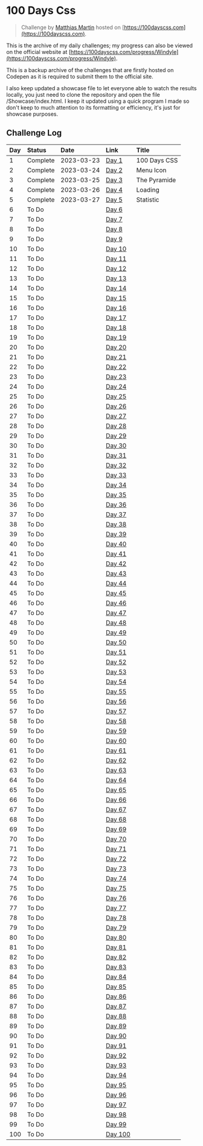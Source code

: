 # 100 Days Css

> Challenge by [Matthias Martin](https://codepen.io/roydigerhund) hosted on [https://100dayscss.com](https://100dayscss.com).

This is the archive of my daily challenges; my progress can also be viewed on the official website at [https://100dayscss.com/progress/Windyle](https://100dayscss.com/progress/Windyle).

This is a backup archive of the challenges that are firstly hosted on Codepen as it is required to submit them to the official site.

I also keep updated a showcase file to let everyone able to watch the results locally, you just need to clone the repository and open the file /Showcase/index.html.
I keep it updated using a quick program I made so don't keep to much attention to its formatting or efficiency, it's just for showcase purposes.

## Challenge Log

| Day | Status   | Date       | Link                                        | Title        |
| :-- | :------- | :--------- | :------------------------------------------ | :----------- |
| 1   | Complete | 2023-03-23 | [Day 1](https://100dayscss.com/days/1/)     | 100 Days CSS |
| 2   | Complete | 2023-03-24 | [Day 2](https://100dayscss.com/days/2/)     | Menu Icon    |
| 3   | Complete | 2023-03-25 | [Day 3](https://100dayscss.com/days/3/)     | The Pyramide |
| 4   | Complete | 2023-03-26 | [Day 4](https://100dayscss.com/days/4/)     | Loading      |
| 5   | Complete | 2023-03-27 | [Day 5](https://100dayscss.com/days/5/)     | Statistic    |
| 6   | To Do    |            | [Day 6](https://100dayscss.com/days/6/)     |              |
| 7   | To Do    |            | [Day 7](https://100dayscss.com/days/7/)     |              |
| 8   | To Do    |            | [Day 8](https://100dayscss.com/days/8/)     |              |
| 9   | To Do    |            | [Day 9](https://100dayscss.com/days/9/)     |              |
| 10  | To Do    |            | [Day 10](https://100dayscss.com/days/10/)   |              |
| 11  | To Do    |            | [Day 11](https://100dayscss.com/days/11/)   |              |
| 12  | To Do    |            | [Day 12](https://100dayscss.com/days/12/)   |              |
| 13  | To Do    |            | [Day 13](https://100dayscss.com/days/13/)   |              |
| 14  | To Do    |            | [Day 14](https://100dayscss.com/days/14/)   |              |
| 15  | To Do    |            | [Day 15](https://100dayscss.com/days/15/)   |              |
| 16  | To Do    |            | [Day 16](https://100dayscss.com/days/16/)   |              |
| 17  | To Do    |            | [Day 17](https://100dayscss.com/days/17/)   |              |
| 18  | To Do    |            | [Day 18](https://100dayscss.com/days/18/)   |              |
| 19  | To Do    |            | [Day 19](https://100dayscss.com/days/19/)   |              |
| 20  | To Do    |            | [Day 20](https://100dayscss.com/days/20/)   |              |
| 21  | To Do    |            | [Day 21](https://100dayscss.com/days/21/)   |              |
| 22  | To Do    |            | [Day 22](https://100dayscss.com/days/22/)   |              |
| 23  | To Do    |            | [Day 23](https://100dayscss.com/days/23/)   |              |
| 24  | To Do    |            | [Day 24](https://100dayscss.com/days/24/)   |              |
| 25  | To Do    |            | [Day 25](https://100dayscss.com/days/25/)   |              |
| 26  | To Do    |            | [Day 26](https://100dayscss.com/days/26/)   |              |
| 27  | To Do    |            | [Day 27](https://100dayscss.com/days/27/)   |              |
| 28  | To Do    |            | [Day 28](https://100dayscss.com/days/28/)   |              |
| 29  | To Do    |            | [Day 29](https://100dayscss.com/days/29/)   |              |
| 30  | To Do    |            | [Day 30](https://100dayscss.com/days/30/)   |              |
| 31  | To Do    |            | [Day 31](https://100dayscss.com/days/31/)   |              |
| 32  | To Do    |            | [Day 32](https://100dayscss.com/days/32/)   |              |
| 33  | To Do    |            | [Day 33](https://100dayscss.com/days/33/)   |              |
| 34  | To Do    |            | [Day 34](https://100dayscss.com/days/34/)   |              |
| 35  | To Do    |            | [Day 35](https://100dayscss.com/days/35/)   |              |
| 36  | To Do    |            | [Day 36](https://100dayscss.com/days/36/)   |              |
| 37  | To Do    |            | [Day 37](https://100dayscss.com/days/37/)   |              |
| 38  | To Do    |            | [Day 38](https://100dayscss.com/days/38/)   |              |
| 39  | To Do    |            | [Day 39](https://100dayscss.com/days/39/)   |              |
| 40  | To Do    |            | [Day 40](https://100dayscss.com/days/40/)   |              |
| 41  | To Do    |            | [Day 41](https://100dayscss.com/days/41/)   |              |
| 42  | To Do    |            | [Day 42](https://100dayscss.com/days/42/)   |              |
| 43  | To Do    |            | [Day 43](https://100dayscss.com/days/43/)   |              |
| 44  | To Do    |            | [Day 44](https://100dayscss.com/days/44/)   |              |
| 45  | To Do    |            | [Day 45](https://100dayscss.com/days/45/)   |              |
| 46  | To Do    |            | [Day 46](https://100dayscss.com/days/46/)   |              |
| 47  | To Do    |            | [Day 47](https://100dayscss.com/days/47/)   |              |
| 48  | To Do    |            | [Day 48](https://100dayscss.com/days/48/)   |              |
| 49  | To Do    |            | [Day 49](https://100dayscss.com/days/49/)   |              |
| 50  | To Do    |            | [Day 50](https://100dayscss.com/days/50/)   |              |
| 51  | To Do    |            | [Day 51](https://100dayscss.com/days/51/)   |              |
| 52  | To Do    |            | [Day 52](https://100dayscss.com/days/52/)   |              |
| 53  | To Do    |            | [Day 53](https://100dayscss.com/days/53/)   |              |
| 54  | To Do    |            | [Day 54](https://100dayscss.com/days/54/)   |              |
| 55  | To Do    |            | [Day 55](https://100dayscss.com/days/55/)   |              |
| 56  | To Do    |            | [Day 56](https://100dayscss.com/days/56/)   |              |
| 57  | To Do    |            | [Day 57](https://100dayscss.com/days/57/)   |              |
| 58  | To Do    |            | [Day 58](https://100dayscss.com/days/58/)   |              |
| 59  | To Do    |            | [Day 59](https://100dayscss.com/days/59/)   |              |
| 60  | To Do    |            | [Day 60](https://100dayscss.com/days/60/)   |              |
| 61  | To Do    |            | [Day 61](https://100dayscss.com/days/61/)   |              |
| 62  | To Do    |            | [Day 62](https://100dayscss.com/days/62/)   |              |
| 63  | To Do    |            | [Day 63](https://100dayscss.com/days/63/)   |              |
| 64  | To Do    |            | [Day 64](https://100dayscss.com/days/64/)   |              |
| 65  | To Do    |            | [Day 65](https://100dayscss.com/days/65/)   |              |
| 66  | To Do    |            | [Day 66](https://100dayscss.com/days/66/)   |              |
| 67  | To Do    |            | [Day 67](https://100dayscss.com/days/67/)   |              |
| 68  | To Do    |            | [Day 68](https://100dayscss.com/days/68/)   |              |
| 69  | To Do    |            | [Day 69](https://100dayscss.com/days/69/)   |              |
| 70  | To Do    |            | [Day 70](https://100dayscss.com/days/70/)   |              |
| 71  | To Do    |            | [Day 71](https://100dayscss.com/days/71/)   |              |
| 72  | To Do    |            | [Day 72](https://100dayscss.com/days/72/)   |              |
| 73  | To Do    |            | [Day 73](https://100dayscss.com/days/73/)   |              |
| 74  | To Do    |            | [Day 74](https://100dayscss.com/days/74/)   |              |
| 75  | To Do    |            | [Day 75](https://100dayscss.com/days/75/)   |              |
| 76  | To Do    |            | [Day 76](https://100dayscss.com/days/76/)   |              |
| 77  | To Do    |            | [Day 77](https://100dayscss.com/days/77/)   |              |
| 78  | To Do    |            | [Day 78](https://100dayscss.com/days/78/)   |              |
| 79  | To Do    |            | [Day 79](https://100dayscss.com/days/79/)   |              |
| 80  | To Do    |            | [Day 80](https://100dayscss.com/days/80/)   |              |
| 81  | To Do    |            | [Day 81](https://100dayscss.com/days/81/)   |              |
| 82  | To Do    |            | [Day 82](https://100dayscss.com/days/82/)   |              |
| 83  | To Do    |            | [Day 83](https://100dayscss.com/days/83/)   |              |
| 84  | To Do    |            | [Day 84](https://100dayscss.com/days/84/)   |              |
| 85  | To Do    |            | [Day 85](https://100dayscss.com/days/85/)   |              |
| 86  | To Do    |            | [Day 86](https://100dayscss.com/days/86/)   |              |
| 87  | To Do    |            | [Day 87](https://100dayscss.com/days/87/)   |              |
| 88  | To Do    |            | [Day 88](https://100dayscss.com/days/88/)   |              |
| 89  | To Do    |            | [Day 89](https://100dayscss.com/days/89/)   |              |
| 90  | To Do    |            | [Day 90](https://100dayscss.com/days/90/)   |              |
| 91  | To Do    |            | [Day 91](https://100dayscss.com/days/91/)   |              |
| 92  | To Do    |            | [Day 92](https://100dayscss.com/days/92/)   |              |
| 93  | To Do    |            | [Day 93](https://100dayscss.com/days/93/)   |              |
| 94  | To Do    |            | [Day 94](https://100dayscss.com/days/94/)   |              |
| 95  | To Do    |            | [Day 95](https://100dayscss.com/days/95/)   |              |
| 96  | To Do    |            | [Day 96](https://100dayscss.com/days/96/)   |              |
| 97  | To Do    |            | [Day 97](https://100dayscss.com/days/97/)   |              |
| 98  | To Do    |            | [Day 98](https://100dayscss.com/days/98/)   |              |
| 99  | To Do    |            | [Day 99](https://100dayscss.com/days/99/)   |              |
| 100 | To Do    |            | [Day 100](https://100dayscss.com/days/100/) |              |
